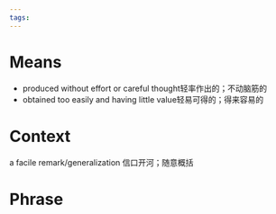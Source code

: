 ```yaml
---
tags:
---
```

# Means
- produced without effort or careful thought轻率作出的；不动脑筋的
- obtained too easily and having little value轻易可得的；得来容易的
# Context
a facile remark/generalization 信口开河；随意概括
# Phrase
